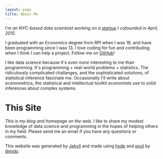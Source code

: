 ```yaml
---
layout: page
title: About Me
---
```


*I'm an NYC-based data scientsist working on a [startup](invisibleanalytics.org) I cofounded in April, 2015.*

I graduated with an Economics degree from RPI when I was 18, and have been programming since I was 13. I love coding for fun and contributing when I think I can help a project. Follow me on [GitHub](https://github.com/Ely-S)!

I like data science because it's *even more* interesting to me than programming. It's programming + real-world problems + statistics. The ridiculously complicated challanges, and the sophisticated solutions, of statistical inference fascinate me. Occasionally I'll write about econometrics, the statistical and intellectual toolkit economists use to solid inferences about complex systems.

# This Site

*This is my blog and homepage on the web.* I like to share my modest knowledge of data science and programming in the hopes of helping others in my field. Please send me an email if you have any questions or comments.

This website was generated by [Jekyll](http://jekyllrb.com/) and made using [hyde](https://github.com/poole/hyde) and [pool](https://github.com/poole/poole) by [@mdo](https://twitter.com/mdo).